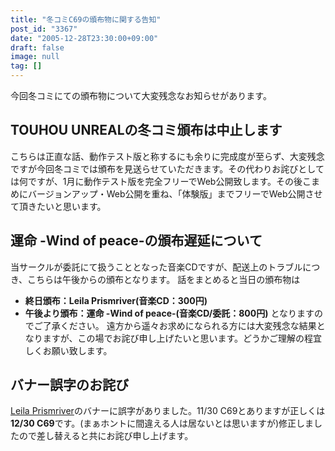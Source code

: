 ```yaml
---
title: "冬コミC69の頒布物に関する告知"
post_id: "3367"
date: "2005-12-28T23:30:00+09:00"
draft: false
image: null
tag: []
---
```



今回冬コミにての頒布物について大変残念なお知らせがあります。
## TOUHOU UNREALの冬コミ頒布は中止します
こちらは正直な話、動作テスト版と称するにも余りに完成度が至らず、大変残念ですが今回冬コミでは頒布を見送らせていただきます。その代わりお詫びとしては何ですが、1月に動作テスト版を完全フリーでWeb公開致します。その後こまめにバージョンアップ・Web公開を重ね、「体験版」までフリーでWeb公開させて頂きたいと思います。
## 運命 -Wind of peace-の頒布遅延について
当サークルが委託にて扱うこととなった音楽CDですが、配送上のトラブルにつき、こちらは午後からの頒布となります。 話をまとめると当日の頒布物は

  * **終日頒布：Leila Prismriver(音楽CD：300円)**
  * **午後より頒布：運命 -Wind of peace-(音楽CD/委託：800円)**
となりますのでご了承ください。 遠方から遥々お求めになられる方には大変残念な結果となりますが、この場でお詫び申し上げたいと思います。どうかご理解の程宜しくお願い致します。
## バナー誤字のお詫び
[Leila Prismriver](/!/leila/)のバナーに誤字がありました。11/30 C69とありますが正しくは**12/30 C69**です。(まぁホントに間違える人は居ないとは思いますが)修正しましたので差し替えると共にお詫び申し上げます。
